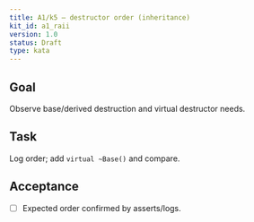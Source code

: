 ```yaml
---
title: A1/k5 — destructor order (inheritance)
kit_id: a1_raii
version: 1.0
status: Draft
type: kata
---
```

## Goal
Observe base/derived destruction and virtual destructor needs.
## Task
Log order; add `virtual ~Base()` and compare.
## Acceptance
- [ ] Expected order confirmed by asserts/logs.